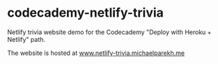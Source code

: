 # codecademy-netlify-trivia
Netlify trivia website demo for the Codecademy "Deploy with Heroku + Netlify" path.

The website is hosted at www.netlify-trivia.michaelparekh.me 
